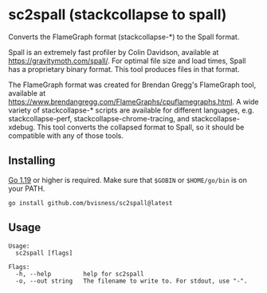 # sc2spall (stackcollapse to spall)

Converts the FlameGraph format (stackcollapse-*) to the Spall format.

Spall is an extremely fast profiler by Colin Davidson, available
at https://gravitymoth.com/spall/. For optimal file size and load times, Spall
has a proprietary binary format. This tool produces files in that format.

The FlameGraph format was created for Brendan Gregg's FlameGraph tool,
available at https://www.brendangregg.com/FlameGraphs/cpuflamegraphs.html.
A wide variety of stackcollapse-* scripts are available for different
languages, e.g. stackcollapse-perf, stackcollapse-chrome-tracing, and
stackcollapse-xdebug. This tool converts the collapsed format to Spall, so
it should be compatible with any of those tools.

## Installing

[Go 1.19](https://go.dev/) or higher is required. Make sure that `$GOBIN` or `$HOME/go/bin` is on your PATH.

```
go install github.com/bvisness/sc2spall@latest
```

## Usage

```
Usage:
  sc2spall [flags]

Flags:
  -h, --help         help for sc2spall
  -o, --out string   The filename to write to. For stdout, use "-".
```
